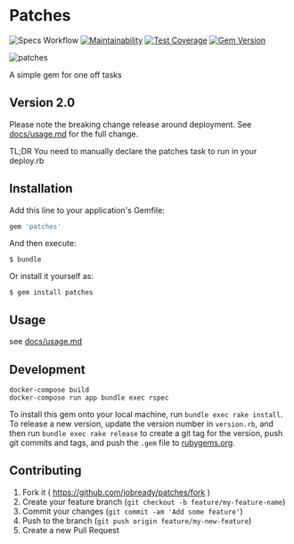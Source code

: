 # Patches
![Specs Workflow](https://github.com/rdytech/usi/actions/workflows/specs.yml/badge.svg)
[![Maintainability](https://api.codeclimate.com/v1/badges/39d142050017ffeb2564/maintainability)](https://codeclimate.com/repos/557f93b76956807f81000001/maintainability)
[![Test Coverage](https://api.codeclimate.com/v1/badges/39d142050017ffeb2564/test_coverage)](https://codeclimate.com/repos/557f93b76956807f81000001/test_coverage)
[![Gem Version](https://badge.fury.io/rb/patches.svg)](https://badge.fury.io/rb/patches)

![patches](docs/patches.jpg)


A simple gem for one off tasks

## Version 2.0

Please note the breaking change release around deployment. See [docs/usage.md](docs/usage.md) for the full change.

TL;DR You need to manually declare the patches task to run in your deploy.rb

## Installation

Add this line to your application's Gemfile:

```ruby
gem 'patches'
```
And then execute:

    $ bundle

Or install it yourself as:

    $ gem install patches

## Usage

see [docs/usage.md](docs/usage.md)

## Development

```
docker-compose build
docker-compose run app bundle exec rspec
```

To install this gem onto your local machine, run `bundle exec rake install`. To release a new version, update the version number in `version.rb`, and then run `bundle exec rake release` to create a git tag for the version, push git commits and tags, and push the `.gem` file to [rubygems.org](https://rubygems.org/gems/patches).

## Contributing

1. Fork it ( https://github.com/jobready/patches/fork )
2. Create your feature branch (`git checkout -b feature/my-feature-name`)
3. Commit your changes (`git commit -am 'Add some feature'`)
4. Push to the branch (`git push origin feature/my-new-feature`)
5. Create a new Pull Request
